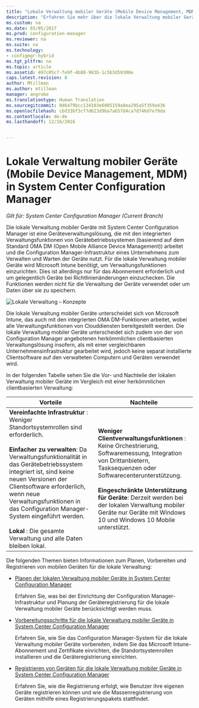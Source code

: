 ```yaml
---
title: "Lokale Verwaltung mobiler Geräte (Mobile Device Management, MDM) | Microsoft-Dokumentation"
description: "Erfahren Sie mehr über die lokale Verwaltung mobiler Geräte – eine Geräteverwaltungslösung in System Center Configuration Manager."
ms.custom: na
ms.date: 03/05/2017
ms.prod: configuration-manager
ms.reviewer: na
ms.suite: na
ms.technology:
- configmgr-hybrid
ms.tgt_pltfrm: na
ms.topic: article
ms.assetid: 497c05c7-fe9f-4b88-983b-1c5b3d59308e
caps.latest.revision: 8
author: Mtillman
ms.author: mtillman
manager: angrobe
ms.translationtype: Human Translation
ms.sourcegitcommit: 0d6479bcc134103e6005159a8ea295a5f359a436
ms.openlocfilehash: cbd33bf3cf7d623d9ba7a657d4ca7d746d7e79da
ms.contentlocale: de-de
ms.lasthandoff: 12/16/2016


---
```

# <a name="on-premises-mobile-device-management-mdm-in-system-center-configuration-manager"></a>Lokale Verwaltung mobiler Geräte (Mobile Device Management, MDM) in System Center Configuration Manager

*Gilt für: System Center Configuration Manager (Current Branch)*

Die lokale Verwaltung mobiler Geräte mit System Center Configuration Manager ist eine Geräteverwaltungslösung, die mit den integrierten Verwaltungsfunktionen von Gerätebetriebssystemen (basierend auf dem Standard OMA DM (Open Mobile Alliance Device Management)) arbeitet und die Configuration Manager-Infrastruktur eines Unternehmens zum Verwalten und Warten der Geräte nutzt. Für die lokale Verwaltung mobiler Geräte wird Microsoft Intune benötigt, um Verwaltungsfunktionen einzurichten. Dies ist allerdings nur für das Abonnement erforderlich und um gelegentlich Geräte bei Richtlinienänderungen einzuchecken. Die Funktionen werden nicht für die Verwaltung der Geräte verwendet oder um Daten über sie zu speichern.  

 ![Lokale Verwaltung – Konzepte](media/On-premises-conceptual.png)  

 Die lokale Verwaltung mobiler Geräte unterscheidet sich von Microsoft Intune, das auch mit den integrierten OMA DM-Funktionen arbeitet, wobei alle Verwaltungsfunktionen von Clouddiensten bereitgestellt werden.  Die lokale Verwaltung mobiler Geräte unterscheidet sich zudem von der von Configuration Manager angebotenen herkömmlichen clientbasierten Verwaltungslösung insofern, als mit einer vergleichbaren Unternehmensinfrastruktur gearbeitet wird, jedoch keine separat installierte Clientsoftware auf den verwalteten Computern und Geräten verwendet wird.  

 In der folgenden Tabelle sehen Sie die Vor- und Nachteile der lokalen Verwaltung mobiler Geräte im Vergleich mit einer herkömmlichen clientbasierten Verwaltung:  

|Vorteile|Nachteile|  
|----------------|-------------------|  
|**Vereinfachte Infrastruktur** : Weniger Standortsystemrollen sind erforderlich.<br /><br /> **Einfacher zu verwalten**: Da Verwaltungsfunktionalität in das Gerätebetriebssystem integriert ist, sind keine neuen Versionen der Clientsoftware erforderlich, wenn neue Verwaltungsfunktionen in das Configuration Manager-System eingeführt werden.<br /><br /> **Lokal** : Die gesamte Verwaltung und alle Daten bleiben lokal.|**Weniger Clientverwaltungsfunktionen** : Keine Orchestrierung, Softwaremessung, Integration von Drittanbietern, Tasksequenzen oder Softwarecenterunterstützung.<br /><br /> **Eingeschränkte Unterstützung für Geräte**: Derzeit werden bei der lokalen Verwaltung mobiler Geräte nur Geräte mit Windows 10 und Windows 10 Mobile unterstützt.|  

 Die folgenden Themen bieten Informationen zum Planen, Vorbereiten und Registrieren von mobilen Geräten für die lokale Verwaltung:  

-   [Planen der lokalen Verwaltung mobiler Geräte in System Center Configuration Manager](../plan-design/plan-on-premises-mdm.md)  

     Erfahren Sie, was bei der Einrichtung der Configuration Manager-Infrastruktur und Planung der Geräteregistrierung für die lokale Verwaltung mobiler Geräte berücksichtigt werden muss.  

-   [Vorbereitungsschritte für die lokale Verwaltung mobiler Geräte in System Center Configuration Manager](../get-started/preparation-steps-for-on-premises-mdm.md)  

     Erfahren Sie, wie Sie das Configuration Manager-System für die lokale Verwaltung mobiler Geräte vorbereiten, indem Sie das Microsoft Intune-Abonnement und Zertifikate einrichten, die Standortsystemrollen installieren und die Geräteregistrierung einrichten.  

-   [Registrieren von Geräten für die lokale Verwaltung mobiler Geräte in System Center Configuration Manager](../deploy-use/enroll-devices-on-premises-mdm.md)  

     Erfahren Sie, wie die Registrierung erfolgt, wie Benutzer ihre eigenen Geräte registrieren können und wie die Massenregistrierung von Geräten mithilfe eines Registrierungspakets stattfindet.  

